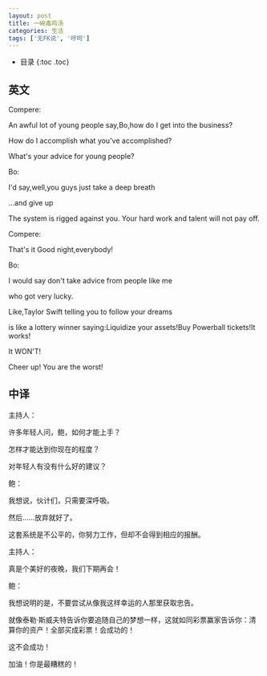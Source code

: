 ```yaml
---
layout: post
title: 一碗毒鸡汤
categories: 生活
tags: ['无FK说', '哼呵']
---
```


* 目录
{:toc .toc}
## 英文

Compere:

An awful lot of young people say,Bo,how do I get into the business?

How do I accomplish what you've accomplished?

What's your advice for young people?

Bo:

I'd say,well,you guys just take a deep breath

...and give up

The system is rigged against you. Your hard work and talent will not pay off.

Compere:

That's it Good night,everybody!

Bo:

I would say don't take advice from people like me

who got very lucky.

Like,Taylor Swift telling you to follow your dreams

is like a lottery winner saying:Liquidize your assets!Buy Powerball tickets!It works!

It WON'T!

Cheer up! You are the worst!



## 中译

主持人：

许多年轻人问，鲍，如何才能上手？

怎样才能达到你现在的程度？

对年轻人有没有什么好的建议？



鲍：

我想说，伙计们，只需要深呼吸。

然后……放弃就好了。

这套系统是不公平的，你努力工作，但却不会得到相应的报酬。



主持人：

真是个美好的夜晚，我们下期再会！



鲍：

我想说明的是，不要尝试从像我这样幸运的人那里获取忠告。

就像泰勒·斯威夫特告诉你要追随自己的梦想一样，这就如同彩票赢家告诉你：清算你的资产！全部买成彩票！会成功的！

这不会成功！

加油！你是最糟糕的！